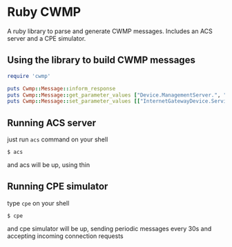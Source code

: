 # Ruby CWMP

A ruby library to parse and generate CWMP messages. Includes an ACS server and a CPE simulator.

## Using the library to build CWMP messages

```ruby
require 'cwmp'

puts Cwmp::Message::inform_response
puts Cwmp::Message::get_parameter_values ["Device.ManagementServer.", "Device.Time."]
puts Cwmp::Message::set_parameter_values [["InternetGatewayDevice.Services.VoiceService.1.VoiceProfile.1.Enable", "Enabled"], ["InternetGatewayDevice.LANDevice.1.LANHostConfigManagement.DHCPStaticAddress.1.Enable", "true"]]

```

## Running ACS server

just run `acs` command on your shell

```
$ acs
```

and acs will be up, using thin

## Running CPE simulator

type `cpe` on your shell

```
$ cpe
```

and cpe simulator will be up, sending periodic messages every 30s and accepting incoming connection requests



